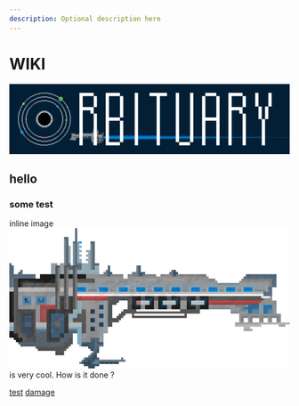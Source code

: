 ```yaml
---
description: Optional description here
---
```


# WIKI
![](_assets/banner.png)
## hello

### some test



inline image  ![](_assets/u1.png)   is very cool. How is it done ?

[test](mechanics/test.md)
[damage](mechanics/damage.md)